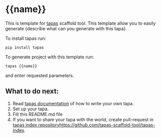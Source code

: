 # {{name}}

This is template for [tapas](https://github.com/tapas-scaffold-tool/tapas) scaffold tool.
This template allow you to easily generate {describe what can you generate with this tapa}.

To install tapas run:

```
pip install tapas
```

To generate project with this template run:

```
tapas {{name}}
```

and enter requested parameters.


## What to do next:

1. Read [tapas documentation](https://tapas-scaffold-tool.readthedocs.io/en/latest/write-tapa/) of how to write your own tapa.
2. Set up your tapa.
3. Fill this README.md file
4. If you want to share your tapa with the world, create pull-request in [tapas index repository]()https://github.com/tapas-scaffold-tool/tapas-index.
